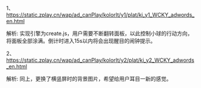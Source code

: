 1、https://static.zplay.cn/wap/ad_canPlay/kolorIt/y1/plat/ki_y1_WCKY_adwords_en.html

解析: 实现引擎为create.js，用户需要不断翻转面板，以此控制小球的行动方向，将面板全部涂满。倒计时进入15s以内将会出现醒目的闹钟提示。

2、https://static.zplay.cn/wap/ad_canPlay/kolorIt/y2/plat/ki_y2_WCKY_adwords_en.html

解析: 同上，更换了横竖屏时的背景图片，希望给用户耳目一新的感觉。
